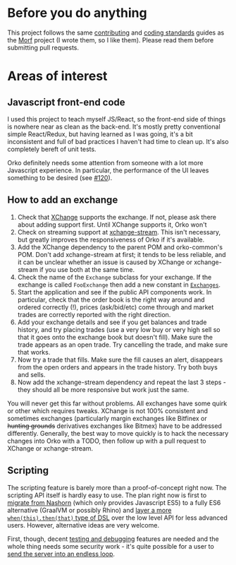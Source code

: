 # Before you do anything

This project follows the same [contributing](https://github.com/alfasoftware/morf/wiki/Contributing) and [coding standards](https://github.com/alfasoftware/morf/wiki/Coding-Standards) guides as the [Morf](https://github.com/alfasoftware/morf) project (I wrote them, so I like them). Please read them before submitting pull requests.

# Areas of interest

## Javascript front-end code

I used this project to teach myself JS/React, so the front-end side of things is nowhere near as clean as the back-end.  It's mostly pretty conventional simple React/Redux, but having learned as I was going, it's a bit inconsistent and full of bad practices I haven't had time to clean up.  It's also completely bereft of unit tests.

Orko definitely needs some attention from someone with a lot more Javascript experience. In particular, the performance of the UI leaves something to be desired (see [#120](https://github.com/badgerwithagun/orko/issues/120)).

## How to add an exchange

1. Check that [XChange](https://github.com/knowm/XChange) supports the exchange.  If not, please ask there about adding support first. Until XChange supports it, Orko won't
1. Check on streaming support at [xchange-stream](https://github.com/bitrich-info/xchange-stream).  This isn't necessary, but greatly improves the responsiveness of Orko if it's available.
1. Add the XChange dependency to the parent POM and orko-common's POM.  Don't add xchange-stream at first; it tends to be less reliable, and it can be unclear whether an issue is caused by XChange or xchange-stream if you use both at the same time.
1. Check the name of the `Exchange` subclass for your exchange.  If the exchange is called `FooExchange` then add a new constant in [`Exchanges`](https://github.com/badgerwithagun/orko/blob/master/orko-common/src/main/java/com/grahamcrockford/orko/exchange/Exchanges.java).
1. Start the application and see if the public API components work. In particular, check that the order book is the right way around and ordered correctly (!), prices (ask/bid/etc) come through and market trades are correctly reported with the right direction.
1. Add your exchange details and see if you get balances and trade history, and try placing trades (use a very low buy or very high sell so that it goes onto the exchange book but doesn't fill).  Make sure the trade appears as an open trade.  Try cancelling the trade, and make sure that works.
1. Now try a trade that fills. Make sure the fill causes an alert, disappears from the open orders and appears in the trade history.  Try both buys and sells.
1. Now add the xchange-stream dependency and repeat the last 3 steps - they should all be more responsive but work just the same.

You will never get this far without problems. All exchanges have some quirk or other which requires tweaks.  XChange is not 100% consistent and sometimes exchanges (particularly margin exchanges like Bitfinex or ~~hunting grounds~~ derivatives exchanges like Bitmex) have to be addressed differently.  Generally, the best way to move quickly is to hack the necessary changes into Orko with a TODO, then follow up with a pull request to XChange or xchange-stream.

## Scripting

The scripting feature is barely more than a proof-of-concept right now.  The scripting API itself is hardly easy to use. The plan right now is first to [migrate from Nashorn](https://github.com/badgerwithagun/orko/issues/113) (which only provides Javascript ES5) to a fully ES6 alternative (GraalVM or possibly Rhino) and [layer a more `when(this).then(that)` type of DSL](https://github.com/badgerwithagun/orko/issues/122) over the low level API for less advanced users.  However, alternative ideas are very welcome.

First, though, decent [testing and debugging](https://github.com/badgerwithagun/orko/issues/109) features are needed and the whole thing needs some security work - it's quite possible for a user to [send the server into an endless loop](https://github.com/badgerwithagun/orko/issues/123).